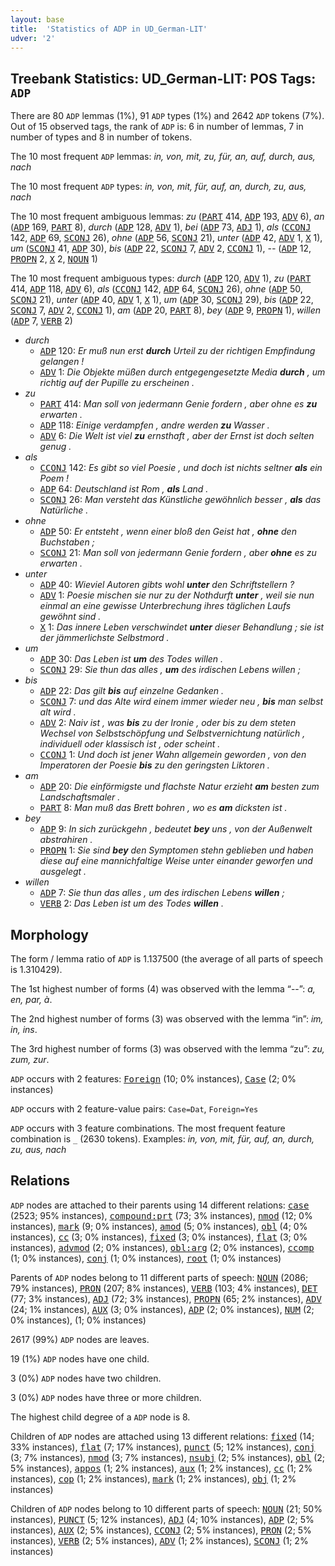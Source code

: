 ```yaml
---
layout: base
title:  'Statistics of ADP in UD_German-LIT'
udver: '2'
---
```


## Treebank Statistics: UD_German-LIT: POS Tags: `ADP`

There are 80 `ADP` lemmas (1%), 91 `ADP` types (1%) and 2642 `ADP` tokens (7%).
Out of 15 observed tags, the rank of `ADP` is: 6 in number of lemmas, 7 in number of types and 8 in number of tokens.

The 10 most frequent `ADP` lemmas: <em>in, von, mit, zu, für, an, auf, durch, aus, nach</em>

The 10 most frequent `ADP` types:  <em>in, von, mit, für, auf, an, durch, zu, aus, nach</em>

The 10 most frequent ambiguous lemmas: <em>zu</em> (<tt><a href="de_lit-pos-PART.html">PART</a></tt> 414, <tt><a href="de_lit-pos-ADP.html">ADP</a></tt> 193, <tt><a href="de_lit-pos-ADV.html">ADV</a></tt> 6), <em>an</em> (<tt><a href="de_lit-pos-ADP.html">ADP</a></tt> 169, <tt><a href="de_lit-pos-PART.html">PART</a></tt> 8), <em>durch</em> (<tt><a href="de_lit-pos-ADP.html">ADP</a></tt> 128, <tt><a href="de_lit-pos-ADV.html">ADV</a></tt> 1), <em>bei</em> (<tt><a href="de_lit-pos-ADP.html">ADP</a></tt> 73, <tt><a href="de_lit-pos-ADJ.html">ADJ</a></tt> 1), <em>als</em> (<tt><a href="de_lit-pos-CCONJ.html">CCONJ</a></tt> 142, <tt><a href="de_lit-pos-ADP.html">ADP</a></tt> 69, <tt><a href="de_lit-pos-SCONJ.html">SCONJ</a></tt> 26), <em>ohne</em> (<tt><a href="de_lit-pos-ADP.html">ADP</a></tt> 56, <tt><a href="de_lit-pos-SCONJ.html">SCONJ</a></tt> 21), <em>unter</em> (<tt><a href="de_lit-pos-ADP.html">ADP</a></tt> 42, <tt><a href="de_lit-pos-ADV.html">ADV</a></tt> 1, <tt><a href="de_lit-pos-X.html">X</a></tt> 1), <em>um</em> (<tt><a href="de_lit-pos-SCONJ.html">SCONJ</a></tt> 41, <tt><a href="de_lit-pos-ADP.html">ADP</a></tt> 30), <em>bis</em> (<tt><a href="de_lit-pos-ADP.html">ADP</a></tt> 22, <tt><a href="de_lit-pos-SCONJ.html">SCONJ</a></tt> 7, <tt><a href="de_lit-pos-ADV.html">ADV</a></tt> 2, <tt><a href="de_lit-pos-CCONJ.html">CCONJ</a></tt> 1), <em>--</em> (<tt><a href="de_lit-pos-ADP.html">ADP</a></tt> 12, <tt><a href="de_lit-pos-PROPN.html">PROPN</a></tt> 2, <tt><a href="de_lit-pos-X.html">X</a></tt> 2, <tt><a href="de_lit-pos-NOUN.html">NOUN</a></tt> 1)

The 10 most frequent ambiguous types:  <em>durch</em> (<tt><a href="de_lit-pos-ADP.html">ADP</a></tt> 120, <tt><a href="de_lit-pos-ADV.html">ADV</a></tt> 1), <em>zu</em> (<tt><a href="de_lit-pos-PART.html">PART</a></tt> 414, <tt><a href="de_lit-pos-ADP.html">ADP</a></tt> 118, <tt><a href="de_lit-pos-ADV.html">ADV</a></tt> 6), <em>als</em> (<tt><a href="de_lit-pos-CCONJ.html">CCONJ</a></tt> 142, <tt><a href="de_lit-pos-ADP.html">ADP</a></tt> 64, <tt><a href="de_lit-pos-SCONJ.html">SCONJ</a></tt> 26), <em>ohne</em> (<tt><a href="de_lit-pos-ADP.html">ADP</a></tt> 50, <tt><a href="de_lit-pos-SCONJ.html">SCONJ</a></tt> 21), <em>unter</em> (<tt><a href="de_lit-pos-ADP.html">ADP</a></tt> 40, <tt><a href="de_lit-pos-ADV.html">ADV</a></tt> 1, <tt><a href="de_lit-pos-X.html">X</a></tt> 1), <em>um</em> (<tt><a href="de_lit-pos-ADP.html">ADP</a></tt> 30, <tt><a href="de_lit-pos-SCONJ.html">SCONJ</a></tt> 29), <em>bis</em> (<tt><a href="de_lit-pos-ADP.html">ADP</a></tt> 22, <tt><a href="de_lit-pos-SCONJ.html">SCONJ</a></tt> 7, <tt><a href="de_lit-pos-ADV.html">ADV</a></tt> 2, <tt><a href="de_lit-pos-CCONJ.html">CCONJ</a></tt> 1), <em>am</em> (<tt><a href="de_lit-pos-ADP.html">ADP</a></tt> 20, <tt><a href="de_lit-pos-PART.html">PART</a></tt> 8), <em>bey</em> (<tt><a href="de_lit-pos-ADP.html">ADP</a></tt> 9, <tt><a href="de_lit-pos-PROPN.html">PROPN</a></tt> 1), <em>willen</em> (<tt><a href="de_lit-pos-ADP.html">ADP</a></tt> 7, <tt><a href="de_lit-pos-VERB.html">VERB</a></tt> 2)


* <em>durch</em>
  * <tt><a href="de_lit-pos-ADP.html">ADP</a></tt> 120: <em>Er muß nun erst <b>durch</b> Urteil zu der richtigen Empfindung gelangen !</em>
  * <tt><a href="de_lit-pos-ADV.html">ADV</a></tt> 1: <em>Die Objekte müßen durch entgegengesetzte Media <b>durch</b> , um richtig auf der Pupille zu erscheinen .</em>
* <em>zu</em>
  * <tt><a href="de_lit-pos-PART.html">PART</a></tt> 414: <em>Man soll von jedermann Genie fordern , aber ohne es <b>zu</b> erwarten .</em>
  * <tt><a href="de_lit-pos-ADP.html">ADP</a></tt> 118: <em>Einige verdampfen , andre werden <b>zu</b> Wasser .</em>
  * <tt><a href="de_lit-pos-ADV.html">ADV</a></tt> 6: <em>Die Welt ist viel <b>zu</b> ernsthaft , aber der Ernst ist doch selten genug .</em>
* <em>als</em>
  * <tt><a href="de_lit-pos-CCONJ.html">CCONJ</a></tt> 142: <em>Es gibt so viel Poesie , und doch ist nichts seltner <b>als</b> ein Poem !</em>
  * <tt><a href="de_lit-pos-ADP.html">ADP</a></tt> 64: <em>Deutschland ist Rom , <b>als</b> Land .</em>
  * <tt><a href="de_lit-pos-SCONJ.html">SCONJ</a></tt> 26: <em>Man versteht das Künstliche gewöhnlich besser , <b>als</b> das Natürliche .</em>
* <em>ohne</em>
  * <tt><a href="de_lit-pos-ADP.html">ADP</a></tt> 50: <em>Er entsteht , wenn einer bloß den Geist hat , <b>ohne</b> den Buchstaben ;</em>
  * <tt><a href="de_lit-pos-SCONJ.html">SCONJ</a></tt> 21: <em>Man soll von jedermann Genie fordern , aber <b>ohne</b> es zu erwarten .</em>
* <em>unter</em>
  * <tt><a href="de_lit-pos-ADP.html">ADP</a></tt> 40: <em>Wieviel Autoren gibts wohl <b>unter</b> den Schriftstellern ?</em>
  * <tt><a href="de_lit-pos-ADV.html">ADV</a></tt> 1: <em>Poesie mischen sie nur zu der Nothdurft <b>unter</b> , weil sie nun einmal an eine gewisse Unterbrechung ihres täglichen Laufs gewöhnt sind .</em>
  * <tt><a href="de_lit-pos-X.html">X</a></tt> 1: <em>Das innere Leben verschwindet <b>unter</b> dieser Behandlung ; sie ist der jämmerlichste Selbstmord .</em>
* <em>um</em>
  * <tt><a href="de_lit-pos-ADP.html">ADP</a></tt> 30: <em>Das Leben ist <b>um</b> des Todes willen .</em>
  * <tt><a href="de_lit-pos-SCONJ.html">SCONJ</a></tt> 29: <em>Sie thun das alles , <b>um</b> des irdischen Lebens willen ;</em>
* <em>bis</em>
  * <tt><a href="de_lit-pos-ADP.html">ADP</a></tt> 22: <em>Das gilt <b>bis</b> auf einzelne Gedanken .</em>
  * <tt><a href="de_lit-pos-SCONJ.html">SCONJ</a></tt> 7: <em>und das Alte wird einem immer wieder neu , <b>bis</b> man selbst alt wird .</em>
  * <tt><a href="de_lit-pos-ADV.html">ADV</a></tt> 2: <em>Naiv ist , was <b>bis</b> zu der Ironie , oder bis zu dem steten Wechsel von Selbstschöpfung und Selbstvernichtung natürlich , individuell oder klassisch ist , oder scheint .</em>
  * <tt><a href="de_lit-pos-CCONJ.html">CCONJ</a></tt> 1: <em>Und doch ist jener Wahn allgemein geworden , von den Imperatoren der Poesie <b>bis</b> zu den geringsten Liktoren .</em>
* <em>am</em>
  * <tt><a href="de_lit-pos-ADP.html">ADP</a></tt> 20: <em>Die einförmigste und flachste Natur erzieht <b>am</b> besten zum Landschaftsmaler .</em>
  * <tt><a href="de_lit-pos-PART.html">PART</a></tt> 8: <em>Man muß das Brett bohren , wo es <b>am</b> dicksten ist .</em>
* <em>bey</em>
  * <tt><a href="de_lit-pos-ADP.html">ADP</a></tt> 9: <em>In sich zurückgehn , bedeutet <b>bey</b> uns , von der Außenwelt abstrahiren .</em>
  * <tt><a href="de_lit-pos-PROPN.html">PROPN</a></tt> 1: <em>Sie sind <b>bey</b> den Symptomen stehn geblieben und haben diese auf eine mannichfaltige Weise unter einander geworfen und ausgelegt .</em>
* <em>willen</em>
  * <tt><a href="de_lit-pos-ADP.html">ADP</a></tt> 7: <em>Sie thun das alles , um des irdischen Lebens <b>willen</b> ;</em>
  * <tt><a href="de_lit-pos-VERB.html">VERB</a></tt> 2: <em>Das Leben ist um des Todes <b>willen</b> .</em>

## Morphology

The form / lemma ratio of `ADP` is 1.137500 (the average of all parts of speech is 1.310429).

The 1st highest number of forms (4) was observed with the lemma “--”: <em>a, en, par, à</em>.

The 2nd highest number of forms (3) was observed with the lemma “in”: <em>im, in, ins</em>.

The 3rd highest number of forms (3) was observed with the lemma “zu”: <em>zu, zum, zur</em>.

`ADP` occurs with 2 features: <tt><a href="de_lit-feat-Foreign.html">Foreign</a></tt> (10; 0% instances), <tt><a href="de_lit-feat-Case.html">Case</a></tt> (2; 0% instances)

`ADP` occurs with 2 feature-value pairs: `Case=Dat`, `Foreign=Yes`

`ADP` occurs with 3 feature combinations.
The most frequent feature combination is `_` (2630 tokens).
Examples: <em>in, von, mit, für, auf, an, durch, zu, aus, nach</em>


## Relations

`ADP` nodes are attached to their parents using 14 different relations: <tt><a href="de_lit-dep-case.html">case</a></tt> (2523; 95% instances), <tt><a href="de_lit-dep-compound-prt.html">compound:prt</a></tt> (73; 3% instances), <tt><a href="de_lit-dep-nmod.html">nmod</a></tt> (12; 0% instances), <tt><a href="de_lit-dep-mark.html">mark</a></tt> (9; 0% instances), <tt><a href="de_lit-dep-amod.html">amod</a></tt> (5; 0% instances), <tt><a href="de_lit-dep-obl.html">obl</a></tt> (4; 0% instances), <tt><a href="de_lit-dep-cc.html">cc</a></tt> (3; 0% instances), <tt><a href="de_lit-dep-fixed.html">fixed</a></tt> (3; 0% instances), <tt><a href="de_lit-dep-flat.html">flat</a></tt> (3; 0% instances), <tt><a href="de_lit-dep-advmod.html">advmod</a></tt> (2; 0% instances), <tt><a href="de_lit-dep-obl-arg.html">obl:arg</a></tt> (2; 0% instances), <tt><a href="de_lit-dep-ccomp.html">ccomp</a></tt> (1; 0% instances), <tt><a href="de_lit-dep-conj.html">conj</a></tt> (1; 0% instances), <tt><a href="de_lit-dep-root.html">root</a></tt> (1; 0% instances)

Parents of `ADP` nodes belong to 11 different parts of speech: <tt><a href="de_lit-pos-NOUN.html">NOUN</a></tt> (2086; 79% instances), <tt><a href="de_lit-pos-PRON.html">PRON</a></tt> (207; 8% instances), <tt><a href="de_lit-pos-VERB.html">VERB</a></tt> (103; 4% instances), <tt><a href="de_lit-pos-DET.html">DET</a></tt> (77; 3% instances), <tt><a href="de_lit-pos-ADJ.html">ADJ</a></tt> (72; 3% instances), <tt><a href="de_lit-pos-PROPN.html">PROPN</a></tt> (65; 2% instances), <tt><a href="de_lit-pos-ADV.html">ADV</a></tt> (24; 1% instances), <tt><a href="de_lit-pos-AUX.html">AUX</a></tt> (3; 0% instances), <tt><a href="de_lit-pos-ADP.html">ADP</a></tt> (2; 0% instances), <tt><a href="de_lit-pos-NUM.html">NUM</a></tt> (2; 0% instances),  (1; 0% instances)

2617 (99%) `ADP` nodes are leaves.

19 (1%) `ADP` nodes have one child.

3 (0%) `ADP` nodes have two children.

3 (0%) `ADP` nodes have three or more children.

The highest child degree of a `ADP` node is 8.

Children of `ADP` nodes are attached using 13 different relations: <tt><a href="de_lit-dep-fixed.html">fixed</a></tt> (14; 33% instances), <tt><a href="de_lit-dep-flat.html">flat</a></tt> (7; 17% instances), <tt><a href="de_lit-dep-punct.html">punct</a></tt> (5; 12% instances), <tt><a href="de_lit-dep-conj.html">conj</a></tt> (3; 7% instances), <tt><a href="de_lit-dep-nmod.html">nmod</a></tt> (3; 7% instances), <tt><a href="de_lit-dep-nsubj.html">nsubj</a></tt> (2; 5% instances), <tt><a href="de_lit-dep-obl.html">obl</a></tt> (2; 5% instances), <tt><a href="de_lit-dep-appos.html">appos</a></tt> (1; 2% instances), <tt><a href="de_lit-dep-aux.html">aux</a></tt> (1; 2% instances), <tt><a href="de_lit-dep-cc.html">cc</a></tt> (1; 2% instances), <tt><a href="de_lit-dep-cop.html">cop</a></tt> (1; 2% instances), <tt><a href="de_lit-dep-mark.html">mark</a></tt> (1; 2% instances), <tt><a href="de_lit-dep-obj.html">obj</a></tt> (1; 2% instances)

Children of `ADP` nodes belong to 10 different parts of speech: <tt><a href="de_lit-pos-NOUN.html">NOUN</a></tt> (21; 50% instances), <tt><a href="de_lit-pos-PUNCT.html">PUNCT</a></tt> (5; 12% instances), <tt><a href="de_lit-pos-ADJ.html">ADJ</a></tt> (4; 10% instances), <tt><a href="de_lit-pos-ADP.html">ADP</a></tt> (2; 5% instances), <tt><a href="de_lit-pos-AUX.html">AUX</a></tt> (2; 5% instances), <tt><a href="de_lit-pos-CCONJ.html">CCONJ</a></tt> (2; 5% instances), <tt><a href="de_lit-pos-PRON.html">PRON</a></tt> (2; 5% instances), <tt><a href="de_lit-pos-VERB.html">VERB</a></tt> (2; 5% instances), <tt><a href="de_lit-pos-ADV.html">ADV</a></tt> (1; 2% instances), <tt><a href="de_lit-pos-SCONJ.html">SCONJ</a></tt> (1; 2% instances)

